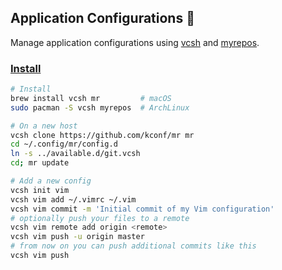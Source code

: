 ## Application Configurations 👋

Manage application configurations using [vcsh](https://github.com/RichiH/vcsh) and [myrepos](https://myrepos.branchable.com/).

### [Install](https://github.com/RichiH/vcsh/blob/main/doc/INSTALL.md)

~~~ bash
# Install
brew install vcsh mr         # macOS
sudo pacman -S vcsh myrepos  # ArchLinux 

# On a new host
vcsh clone https://github.com/kconf/mr mr
cd ~/.config/mr/config.d
ln -s ../available.d/git.vcsh
cd; mr update

# Add a new config
vcsh init vim
vcsh vim add ~/.vimrc ~/.vim
vcsh vim commit -m 'Initial commit of my Vim configuration'
# optionally push your files to a remote
vcsh vim remote add origin <remote>
vcsh vim push -u origin master
# from now on you can push additional commits like this
vcsh vim push
~~~
